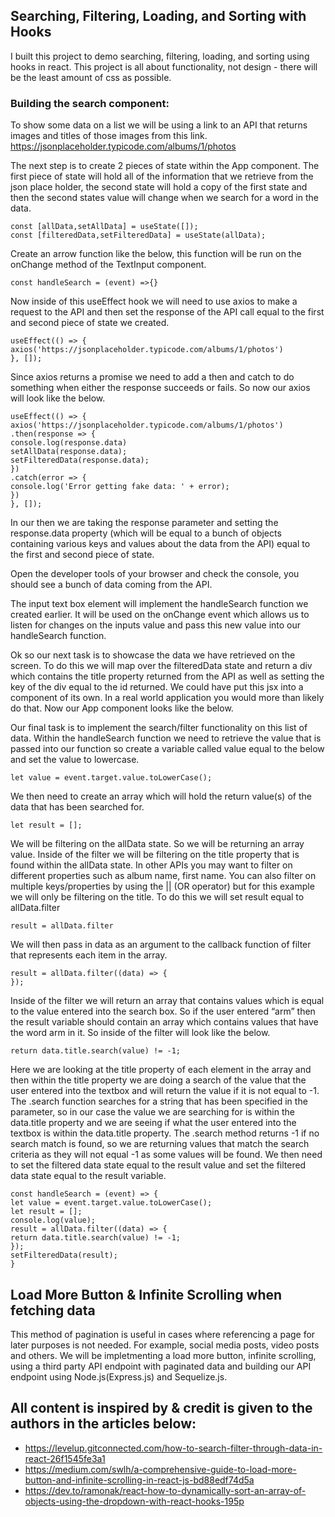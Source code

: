 ## Searching, Filtering, Loading, and Sorting with Hooks

I built this project to demo searching, filtering, loading, and sorting using hooks in react. This project is all about functionality, not design - there will be the least amount of css as possible.

### Building the search component:

To show some data on a list we will be using a link to an API that returns images and titles of those images from this link.
https://jsonplaceholder.typicode.com/albums/1/photos

The next step is to create 2 pieces of state within the App component. The first piece of state will hold all of the information that we retrieve from the json place holder, the second state will hold a copy of the first state and then the second states value will change when we search for a word in the data.

```
const [allData,setAllData] = useState([]);
const [filteredData,setFilteredData] = useState(allData);
```

Create an arrow function like the below, this function will be run on the onChange method of the TextInput component.

```
const handleSearch = (event) =>{}
```

Now inside of this useEffect hook we will need to use axios to make a request to the API and then set the response of the API call equal to the first and second piece of state we created.

```
useEffect(() => {
axios('https://jsonplaceholder.typicode.com/albums/1/photos')
}, []);
```

Since axios returns a promise we need to add a then and catch to do something when either the response succeeds or fails.
So now our axios will look like the below.

```
useEffect(() => {
axios('https://jsonplaceholder.typicode.com/albums/1/photos')
.then(response => {
console.log(response.data)
setAllData(response.data);
setFilteredData(response.data);
})
.catch(error => {
console.log('Error getting fake data: ' + error);
})
}, []);
```

In our then we are taking the response parameter and setting the response.data property (which will be equal to a bunch of objects containing various keys and values about the data from the API) equal to the first and second piece of state.

Open the developer tools of your browser and check the console, you should see a bunch of data coming from the API.

The input text box element will implement the handleSearch function we created earlier. It will be used on the onChange event which allows us to listen for changes on the inputs value and pass this new value into our handleSearch function.

Ok so our next task is to showcase the data we have retrieved on the screen. To do this we will map over the filteredData state and return a div which contains the title property returned from the API as well as setting the key of the div equal to the id returned. We could have put this jsx into a component of its own. In a real world application you would more than likely do that. Now our App component looks like the below.

Our final task is to implement the search/filter functionality on this list of data.
Within the handleSearch function we need to retrieve the value that is passed into our function so create a variable called value equal to the below and set the value to lowercase.

```
let value = event.target.value.toLowerCase();
```

We then need to create an array which will hold the return value(s) of the data that has been searched for.

```
let result = [];
```

We will be filtering on the allData state. So we will be returning an array value. Inside of the filter we will be filtering on the title property that is found within the allData state. In other APIs you may want to filter on different properties such as album name, first name. You can also filter on multiple keys/properties by using the || (OR operator) but for this example we will only be filtering on the title.
To do this we will set result equal to allData.filter

```
result = allData.filter
```

We will then pass in data as an argument to the callback function of filter that represents each item in the array.

```
result = allData.filter((data) => {
});
```

Inside of the filter we will return an array that contains values which is equal to the value entered into the search box. So if the user entered “arm” then the result variable should contain an array which contains values that have the word arm in it.
So inside of the filter will look like the below.

```
return data.title.search(value) != -1;
```

Here we are looking at the title property of each element in the array and then within the title property we are doing a search of the value that the user entered into the textbox and will return the value if it is not equal to -1.
The .search function searches for a string that has been specified in the parameter, so in our case the value we are searching for is within the data.title property and we are seeing if what the user entered into the textbox is within the data.title property. The .search method returns -1 if no search match is found, so we are returning values that match the search criteria as they will not equal -1 as some values will be found.
We then need to set the filtered data state equal to the result value and set the filtered data state equal to the result variable.

```
const handleSearch = (event) => {
let value = event.target.value.toLowerCase();
let result = [];
console.log(value);
result = allData.filter((data) => {
return data.title.search(value) != -1;
});
setFilteredData(result);
}
```

## Load More Button & Infinite Scrolling when fetching data

This method of pagination is useful in cases where referencing a page for later purposes is not needed. For example, social media posts, video posts and others. We will be impletmenting a load more button, infinite scrolling, using a third party API endpoint with paginated data and building our API endpoint using Node.js(Express.js) and Sequelize.js.

## All content is inspired by & credit is given to the authors in the articles below:

- https://levelup.gitconnected.com/how-to-search-filter-through-data-in-react-26f1545fe3a1
- https://medium.com/swlh/a-comprehensive-guide-to-load-more-button-and-infinite-scrolling-in-react-js-bd88edf74d5a
- https://dev.to/ramonak/react-how-to-dynamically-sort-an-array-of-objects-using-the-dropdown-with-react-hooks-195p
